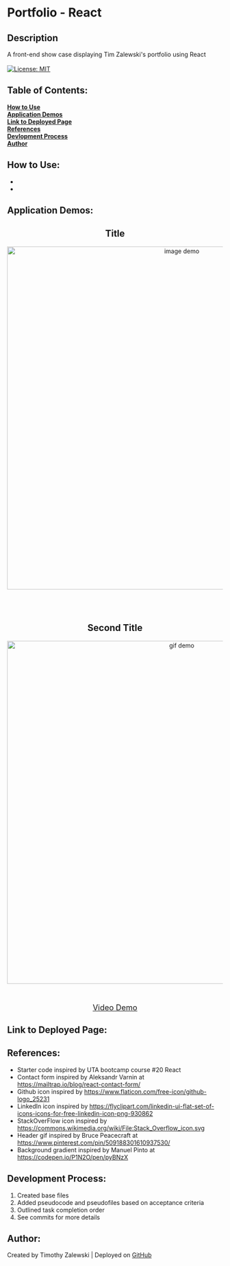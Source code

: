 # Portfolio - React

## Description
A front-end show case displaying Tim Zalewski's portfolio using React  <br /> <br />
[![License: MIT](https://img.shields.io/badge/License-MIT-yellow.svg)](https://opensource.org/licenses/MIT)

 ## Table of Contents:

  **[How to Use](#how-to-use)** <br />
  **[Application Demos](#application-demos)** <br />
  **[Link to Deployed Page](#link-to-deployed-page)** <br />
  **[References](#references)** <br />
  **[Devlopment Process](#development-process)** <br />
  **[Author](#author)** <br />

## How to Use:
* 
* 

## Application Demos:
<h2 align="center">Title</h2>
<p align="center"><img src="./demos/.png" alt="image demo" width="800" height="auto"/></p> <br /><br />
<h2 align="center">Second Title</h2>
<p align="center"><img src="./demos/.gif" alt="gif demo" width="800" height="auto"/></p> <br />
<p align="center"><font size="4"><a href="">Video Demo</a></font></p>

## Link to Deployed Page:


## References:
* Starter code inspired by UTA bootcamp course #20 React
* Contact form inspired by Aleksandr Varnin at https://mailtrap.io/blog/react-contact-form/
* Github icon inspired by https://www.flaticon.com/free-icon/github-logo_25231
* LinkedIn icon inspired by https://flyclipart.com/linkedin-ui-flat-set-of-icons-icons-for-free-linkedin-icon-png-930862
* StackOverFlow icon inspired by https://commons.wikimedia.org/wiki/File:Stack_Overflow_icon.svg
* Header gif inspired by Bruce Peacecraft at https://www.pinterest.com/pin/509188301610937530/
* Background gradient inspired by Manuel Pinto at https://codepen.io/P1N2O/pen/pyBNzX

## Development Process:
1. Created base files
2. Added pseudocode and pseudofiles based on acceptance criteria
3. Outlined task completion order
3. See commits for more details

## Author:
Created by Timothy Zalewski | Deployed on [GitHub](https://github.com/Tim-Zebra)